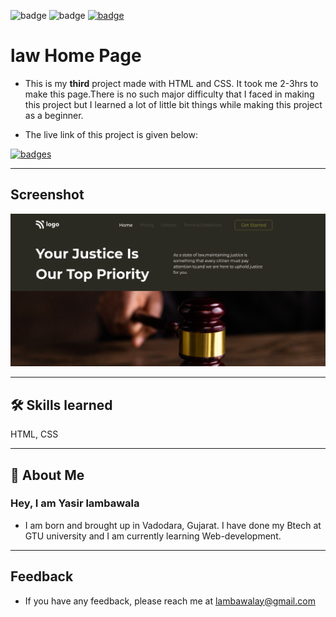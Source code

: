 ![badge](https://img.shields.io/badge/MADE%20WITH-HTML%20%26%20CSS-blue)
![badge](https://img.shields.io/badge/TIME%20TAKEN-3--4hrs-red)
[![badge](https://img.shields.io/badge/SEE%20DEMO%20-VISIT-green)](https://project3-25722.netlify.app/)

# law Home Page

- This is my **third** project made with HTML and CSS. It took me 2-3hrs to make this page.There is no such major difficulty that I faced in making this project but I learned a lot of little bit things while making this project as a beginner.

- The live link of this project is given below:

[![badges](https://img.shields.io/badge/Project-with%20Html%20and%20Css-orange)](https://project3-25722.netlify.app/)

---

## Screenshot

![App Screenshot](./assets/Ss-project3_image.png)

---

## 🛠 Skills learned

HTML, CSS

---

## 🚀 About Me

### Hey, I am Yasir lambawala

- I am born and brought up in Vadodara, Gujarat. I have done my Btech at GTU university and I am currently learning Web-development.

---

## Feedback

- If you have any feedback, please reach me at lambawalay@gmail.com
